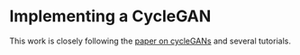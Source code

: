 # Implementing a CycleGAN
This work is closely following the [paper on cycleGANs](https://junyanz.github.io/CycleGAN/) and several tutorials.
